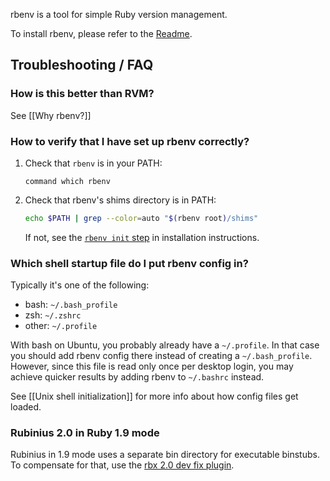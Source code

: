 rbenv is a tool for simple Ruby version management.

To install rbenv, please refer to the [Readme][install].

## Troubleshooting / FAQ

### How is this better than RVM?

See [[Why rbenv?]]

### How to verify that I have set up rbenv correctly?

1.  Check that `rbenv` is in your PATH:

        command which rbenv

2.  Check that rbenv's shims directory is in PATH:

    ```sh
    echo $PATH | grep --color=auto "$(rbenv root)/shims"
    ```

    If not, see the [`rbenv init` step][init] in installation instructions.

### Which shell startup file do I put rbenv config in?

Typically it's one of the following:

* bash: `~/.bash_profile`
* zsh: `~/.zshrc`
* other: `~/.profile`

With bash on Ubuntu, you probably already have a `~/.profile`. In that case you
should add rbenv config there instead of creating a `~/.bash_profile`. However,
since this file is read only once per desktop login, you may achieve quicker
results by adding rbenv to `~/.bashrc` instead.

See [[Unix shell initialization]] for more info about how config files get
loaded.

### Rubinius 2.0 in Ruby 1.9 mode

Rubinius in 1.9 mode uses a separate bin directory for executable binstubs. To
compensate for that, use the [rbx 2.0 dev fix plugin][rbx].


  [install]: https://github.com/sstephenson/rbenv#installation
  [init]: https://github.com/sstephenson/rbenv#basic-github-checkout
  [ruby-build]: https://github.com/sstephenson/ruby-build#readme
  [rbx]: https://github.com/collinschaafsma/rbenv-rbx_2.0.0-dev_fix#readme
